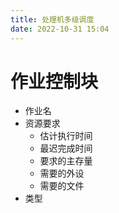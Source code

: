 ```yaml
---
title: 处理机多级调度
date: 2022-10-31 15:04
---
```

# 作业控制块
- 作业名
- 资源要求
    - 估计执行时间
    - 最迟完成时间
    - 要求的主存量
    - 需要的外设
    - 需要的文件
- 类型

